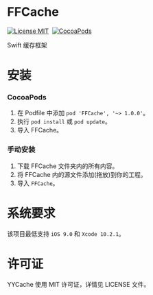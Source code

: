 FFCache
==============

[![License MIT](https://img.shields.io/badge/license-MIT-green.svg?style=flat)](https://github.com/onefboy/FFCache/blob/master/LICENSE)&nbsp;
[![CocoaPods](http://img.shields.io/cocoapods/v/FFCache.svg?style=flat)](http://cocoapods.org/pods/FFCache)

Swift 缓存框架

安装
==============

### CocoaPods

1. 在 Podfile 中添加 `pod 'FFCache', '~> 1.0.0'`。
2. 执行 `pod install` 或 `pod update`。
3. 导入 FFCache。


### 手动安装

1. 下载 FFCache 文件夹内的所有内容。
2. 将 FFCache 内的源文件添加(拖放)到你的工程。
3. 导入 `FFCache`。


系统要求
==============
该项目最低支持 `iOS 9.0` 和 `Xcode 10.2.1`。


许可证
==============
YYCache 使用 MIT 许可证，详情见 LICENSE 文件。

